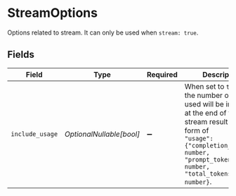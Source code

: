 # StreamOptions

Options related to stream.
It can only be used when `stream: true`.



## Fields

| Field                                                                                                                                                                                                     | Type                                                                                                                                                                                                      | Required                                                                                                                                                                                                  | Description                                                                                                                                                                                               |
| --------------------------------------------------------------------------------------------------------------------------------------------------------------------------------------------------------- | --------------------------------------------------------------------------------------------------------------------------------------------------------------------------------------------------------- | --------------------------------------------------------------------------------------------------------------------------------------------------------------------------------------------------------- | --------------------------------------------------------------------------------------------------------------------------------------------------------------------------------------------------------- |
| `include_usage`                                                                                                                                                                                           | *OptionalNullable[bool]*                                                                                                                                                                                  | :heavy_minus_sign:                                                                                                                                                                                        | When set to `true`,<br/>the number of tokens used will be included at the end of the stream result in the form of<br/>`"usage": {"completion_tokens": number, "prompt_tokens": number, "total_tokens": number}`.<br/> |